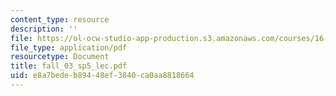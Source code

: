 ```yaml
---
content_type: resource
description: ''
file: https://ol-ocw-studio-app-production.s3.amazonaws.com/courses/16-01-unified-engineering-i-ii-iii-iv-fall-2005-spring-2006/e8a7bedeb89448ef3840ca0aa8818664_fall_03_sp5_lec.pdf
file_type: application/pdf
resourcetype: Document
title: fall_03_sp5_lec.pdf
uid: e8a7bede-b894-48ef-3840-ca0aa8818664
---
```

